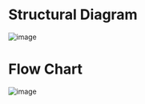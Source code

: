 # Structural Diagram

![image](https://user-images.githubusercontent.com/98792351/153596665-c57b69a5-edb9-4098-ab36-f234db5cd026.png)

# Flow Chart

![image](https://user-images.githubusercontent.com/98792351/153597002-1c4d312f-bdaa-48aa-9719-c576e18fcab1.png)

